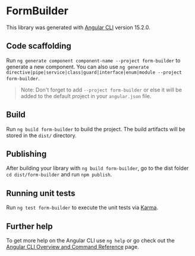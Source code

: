 # FormBuilder

This library was generated with [Angular CLI](https://github.com/angular/angular-cli) version 15.2.0.

## Code scaffolding

Run `ng generate component component-name --project form-builder` to generate a new component. You can also use `ng generate directive|pipe|service|class|guard|interface|enum|module --project form-builder`.
> Note: Don't forget to add `--project form-builder` or else it will be added to the default project in your `angular.json` file. 

## Build

Run `ng build form-builder` to build the project. The build artifacts will be stored in the `dist/` directory.

## Publishing

After building your library with `ng build form-builder`, go to the dist folder `cd dist/form-builder` and run `npm publish`.

## Running unit tests

Run `ng test form-builder` to execute the unit tests via [Karma](https://karma-runner.github.io).

## Further help

To get more help on the Angular CLI use `ng help` or go check out the [Angular CLI Overview and Command Reference](https://angular.io/cli) page.

